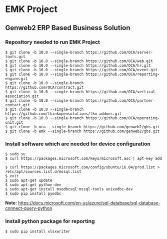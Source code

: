 # EMK Project
## Genweb2 ERP Based Business Solution

### Repository needed to run EMK Project
```
$ git clone -b 10.0 --single-branch https://github.com/OCA/server-tools.git
$ git clone -b 10.0 --single-branch https://github.com/OCA/web.git
$ git clone -b 10.0 --single-branch https://github.com/OCA/hr.git
$ git clone -b 10.0 --single-branch https://github.com/OCA/event.git
$ git clone -b 10.0 --single-branch https://github.com/OCA/reporting-engine.git
$ git clone -b 10.0 --single-branch https://github.com/OCA/contract.git
$ git clone -b 10.0 --single-branch https://github.com/OCA/vertical-association.git
$ git clone -b 10.0 --single-branch https://github.com/OCA/partner-contact.git
$ git clone -b 10.0 --single-branch https://github.com/thinkopensolutions/tko-addons.git
$ git clone -b 10.0 --single-branch https://github.com/OCA/operating-unit.git
$ git clone -b oca --single-branch https://github.com/genweb2/gbs.git
$ git clone -b emk --single-branch https://github.com/genweb2/gbs.git
```


### Install software which are needed for device configuration

```
$ sudo su
$ curl https://packages.microsoft.com/keys/microsoft.asc | apt-key add -
$ curl https://packages.microsoft.com/config/ubuntu/16.04/prod.list > /etc/apt/sources.list.d/mssql.list
$ exit
$ sudo apt-get update
$ sudo apt-get python-dev
$ sudo apt-get install msodbcsql mssql-tools unixodbc-dev
$ sudo pip install pyodbc
```

<strong>Note:</strong> https://docs.microsoft.com/en-us/azure/sql-database/sql-database-connect-query-python

### Install python package for reporting

```
$ sudo pip install xlsxwriter
```
